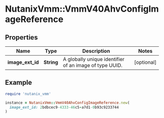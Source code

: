 # NutanixVmm::VmmV40AhvConfigImageReference

## Properties

| Name | Type | Description | Notes |
| ---- | ---- | ----------- | ----- |
| **image_ext_id** | **String** | A globally unique identifier of an image of type UUID. | [optional] |

## Example

```ruby
require 'nutanix_vmm'

instance = NutanixVmm::VmmV40AhvConfigImageReference.new(
  image_ext_id: 2bdbcec9-4333-46c5-a7d1-0b93c9233744
)
```

